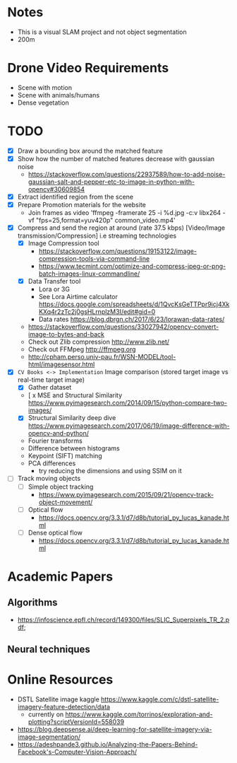 # Notes
* This is a visual SLAM project and not object segmentation 
* 200m

# Drone Video Requirements
- Scene with motion 
- Scene with animals/humans
- Dense vegetation

# TODO
- [x] Draw a bounding box around the matched feature
- [x] Show how the number of matched features decrease with gaussian noise
    * https://stackoverflow.com/questions/22937589/how-to-add-noise-gaussian-salt-and-pepper-etc-to-image-in-python-with-opencv#30609854
- [x] Extract identified region from the scene
- [x] Prepare Promotion materials for the website
    - Join frames as video 'ffmpeg -framerate 25 -i %d.jpg -c:v libx264 -vf "fps=25,format=yuv420p" common_video.mp4'
- [x] Compress and send the region at around (rate 37.5 kbps) [Video/Image transmission/Compression] i.e streaming technologies
    - [x] Image Compression tool
        - https://stackoverflow.com/questions/19153122/image-compression-tools-via-command-line
        - https://www.tecmint.com/optimize-and-compress-jpeg-or-png-batch-images-linux-commandline/
    - [x] Data Transfer tool
        - Lora or 3G
        - See Lora Airtime calculator https://docs.google.com/spreadsheets/d/1QvcKsGeTTPpr9icj4XkKXq4r2zTc2j0gsHLrnplzM3I/edit#gid=0
        - Data rates https://blog.dbrgn.ch/2017/6/23/lorawan-data-rates/
    - https://stackoverflow.com/questions/33027942/opencv-convert-image-to-bytes-and-back
    - Check out Zlib compression http://www.zlib.net/
    - Check out FFMpeg http://ffmpeg.org
    - http://cpham.perso.univ-pau.fr/WSN-MODEL/tool-html/imagesensor.html
- [x] `CV Books <-> Implementation` Image comparison (stored target image vs real-time target image)
    - [x] Gather dataset
    - [ x MSE and Structural Similarity https://www.pyimagesearch.com/2014/09/15/python-compare-two-images/
    - [x] Structural Similarity deep dive https://www.pyimagesearch.com/2017/06/19/image-difference-with-opencv-and-python/
    - Fourier transforms
    - Difference between histograms
    - Keypoint (SIFT) matching
    - PCA differences
        - try reducing the dimensions and using SSIM on it
- [ ] Track moving objects
    - [ ] Simple object tracking
        - https://www.pyimagesearch.com/2015/09/21/opencv-track-object-movement/
    - [ ] Optical flow
        - https://docs.opencv.org/3.3.1/d7/d8b/tutorial_py_lucas_kanade.html
    - [ ] Dense optical flow
        - https://docs.opencv.org/3.3.1/d7/d8b/tutorial_py_lucas_kanade.html

# Academic Papers
## Algorithms
* https://infoscience.epfl.ch/record/149300/files/SLIC_Superpixels_TR_2.pdf;
## Neural techniques

# Online Resources
* DSTL Satellite image kaggle https://www.kaggle.com/c/dstl-satellite-imagery-feature-detection/data 
    * currently on https://www.kaggle.com/torrinos/exploration-and-plotting?scriptVersionId=558039
* https://blog.deepsense.ai/deep-learning-for-satellite-imagery-via-image-segmentation/
* https://adeshpande3.github.io/Analyzing-the-Papers-Behind-Facebook's-Computer-Vision-Approach/